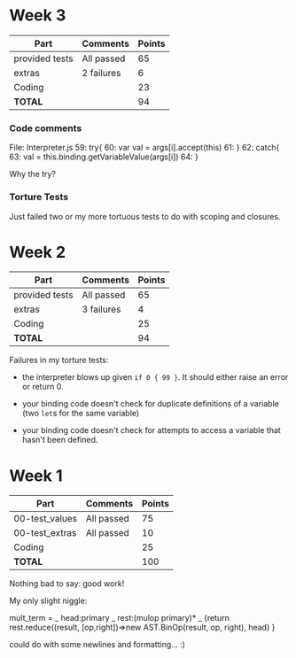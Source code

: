 # Week 3

| Part           | Comments    | Points |
|----------------|-------------|--------|
| provided tests | All passed  |     65 |
| extras         | 2 failures  |      6 |
| Coding         |             |     23 |
| **TOTAL**      |             |     94 |

### Code comments

File: Interpreter.js
59:       try{
60:         var val = args[i].accept(this)
61:       }
62:       catch{
63:         val = this.binding.getVariableValue(args[i])
64:       }

Why the try?



### Torture Tests

Just failed two or my more tortuous tests to do with scoping and
closures.


# Week 2

| Part           | Comments    | Points |
|----------------|-------------|--------|
| provided tests | All passed  |     65 |
| extras         | 3 failures  |      4 |
| Coding         |             |     25 |
| **TOTAL**      |             |     94 |

Failures in my torture tests:

- the interpreter blows up given `if 0 { 99 }`. It should either raise
  an error or return 0.

- your binding code doesn't check for duplicate definitions of a
  variable (two `let`s for the same variable)

- your binding code doesn't check for attempts to access a
  variable that hasn't been defined.

# Week 1

| Part           | Comments    | Points |
|----------------|-------------|--------|
| 00-test_values | All passed  |     75 |
| 00-test_extras | All passed  |     10 |
| Coding         |             |     25 |
| **TOTAL**      |             |    100 |

Nothing bad to say: good work!

My only slight niggle:

mult_term
	= _ head:primary _ rest:(mulop primary)* _
    {return rest.reduce((result, [op,right])=>new AST.BinOp(result, op, right), head)
      }

could do with some newlines and formatting... :)